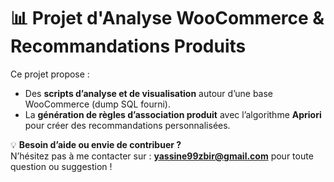 # 📊 Projet d'Analyse WooCommerce & Recommandations Produits

Ce projet propose :  
- Des **scripts d’analyse et de visualisation** autour d’une base WooCommerce (dump SQL fourni).  
- La **génération de règles d’association produit** avec l’algorithme **Apriori** pour créer des recommandations personnalisées.  

💡 **Besoin d’aide ou envie de contribuer ?**  
N’hésitez pas à me contacter sur : **yassine99zbir@gmail.com** pour toute question ou suggestion !


